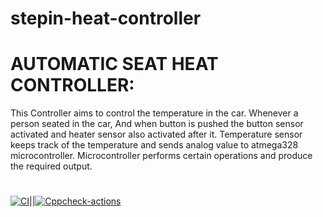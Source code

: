 # stepin-heat-controller
   
   # AUTOMATIC SEAT HEAT CONTROLLER:
                     
                     
This Controller aims to control the temperature in the car. Whenever a person seated in the car, And when button is pushed the button sensor activated and heater sensor also activated after it. Temperature sensor keeps track of the temperature and sends analog value to atmega328 microcontroller. Microcontroller performs certain operations and produce the required output.
#
[![CI](https://github.com/bhargavi-muppirisetti/stepin-heat-controller/actions/workflows/compile.yml/badge.svg)](https://github.com/bhargavi-muppirisetti/stepin-heat-controller/actions/workflows/compile.yml)||[![Cppcheck-actions](https://github.com/bhargavi-muppirisetti/stepin-heat-controller/actions/workflows/cppcheck.yml/badge.svg)](https://github.com/bhargavi-muppirisetti/stepin-heat-controller/actions/workflows/cppcheck.yml)
